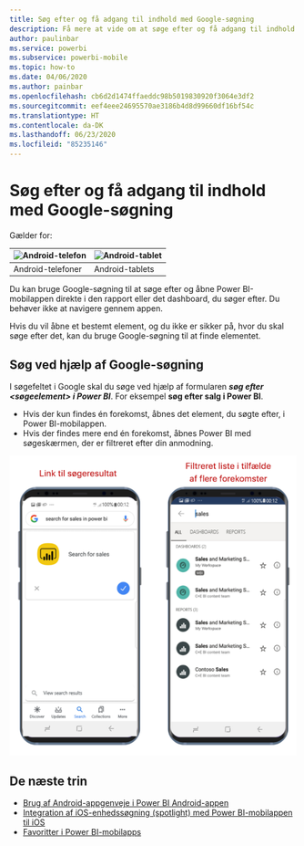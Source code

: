 ```yaml
---
title: Søg efter og få adgang til indhold med Google-søgning
description: Få mere at vide om at søge efter og få adgang til indhold med Google-søgning.
author: paulinbar
ms.service: powerbi
ms.subservice: powerbi-mobile
ms.topic: how-to
ms.date: 04/06/2020
ms.author: painbar
ms.openlocfilehash: cb6d2d1474ffaeddc98b5019830920f3064e3df2
ms.sourcegitcommit: eef4eee24695570ae3186b4d8d99660df16bf54c
ms.translationtype: HT
ms.contentlocale: da-DK
ms.lasthandoff: 06/23/2020
ms.locfileid: "85235146"
---
```

# <a name="find-and-access-your-content-with-google-search"></a>Søg efter og få adgang til indhold med Google-søgning

Gælder for:

| ![Android-telefon](./media/mobile-app-find-access-google-search/android-logo-40-px.png) | ![Android-tablet](./media/mobile-app-find-access-google-search/android-logo-40-px.png) |
|:--- |:--- |
| Android-telefoner |Android-tablets |

Du kan bruge Google-søgning til at søge efter og åbne Power BI-mobilappen direkte i den rapport eller det dashboard, du søger efter. Du behøver ikke at navigere gennem appen.

Hvis du vil åbne et bestemt element, og du ikke er sikker på, hvor du skal søge efter det, kan du bruge Google-søgning til at finde elementet.

## <a name="search-using-google-search"></a>Søg ved hjælp af Google-søgning

I søgefeltet i Google skal du søge ved hjælp af formularen ***søg efter &lt;søgeelement&gt; i Power BI***. For eksempel **søg efter salg i Power BI**.

* Hvis der kun findes én forekomst, åbnes det element, du søgte efter, i Power BI-mobilappen.
* Hvis der findes mere end én forekomst, åbnes Power BI med søgeskærmen, der er filtreret efter din anmodning.

![Resultat af Google-søgning i Power BI-mobilappen til Android](media/mobile-app-find-access-google-search/mobile-google-search.png)

## <a name="next-steps"></a>De næste trin
* [Brug af Android-appgenveje i Power BI Android-appen](mobile-app-quick-access-shortcuts.md)
* [Integration af iOS-enhedssøgning (spotlight) med Power BI-mobilappen til iOS](mobile-apps-ios-search-integration.md)
* [Favoritter i Power BI-mobilapps](mobile-apps-favorites.md)
